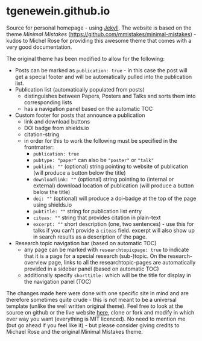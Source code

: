# tgenewein.github.io

Source for personal homepage - using [Jekyll](http://jekyllrb.com/). The website is based on the theme *Minimal Mistakes* (https://github.com/mmistakes/minimal-mistakes) - kudos to Michel Rose for providing this awesome theme that comes with a very good documentation.

The original theme has been modified to allow for the following:
* Posts can be marked as `publication: true` - in this case the post will get a special footer and will be automatically pulled into the publication list.
* Publication list (automatically populated from posts)
  * distinguishes between Papers, Posters and Talks and sorts them into corresponding lists
  * has a navigation panel based on the automatic TOC
* Custom footer for posts that announce a publication
  * link and download buttons
  * DOI badge from shields.io
  * citation-string
  * in order for this to work the following must be specified in the frontmatter:
    * `publication: true`
    * `pubtype: "paper"` can also be `"poster"` or `"talk"`
    * `publink: ""` (optional) string pointing to website of publication (will produce a button below the title)
    * `downloadlink: ""` (optional) string pointing to (internal or external) download location of publication (will produce a button below the title)
    * `doi: ""` (optional) will produce a doi-badge at the top of the page using shields.io
    * `pubtitle: ""` string for publication list entry
    * `citeas: ""` string that provides citation in plain-text
    * `excerpt: ""` short description (one, two sentences) - use this for talks if you can't provide a `citeas` field. excerpt will also show up in search results as a description of the page.
* Research topic navigation bar (based on automatic TOC)
  * any page can be marked with `researchtopicpage: true` to indicate that it is a page for a special research (sub-)topic. On the research-overview page, links to all the researchtopic-pages are automatically provided in a sidebar panel (based on automatic TOC)
  * additionally specify `shorttitle:` which will be the title for display in the navigation panel (TOC)


The changes made here were done with one specific site in mind and are therefore sometimes quite crude - this is not meant to be a universal template (unlike the well written original theme). Feel free to look at the source on github or the live website [here](http://tim.inversetemperature.net), clone or fork and modify in which ever way you want (everything is MIT licenced). No need to mention me (but go ahead if you feel like it) - but please consider giving credits to Michael Rose and the original Minimal Mistakes theme.
